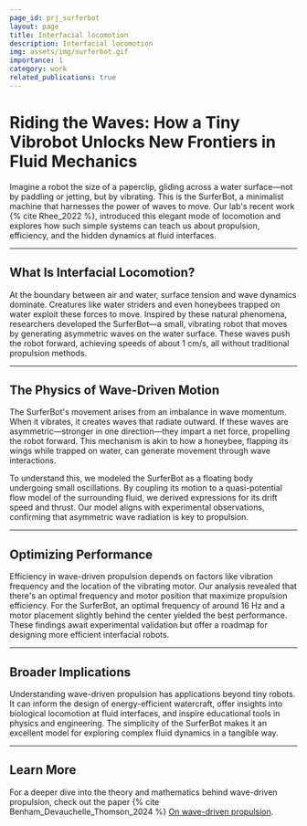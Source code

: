 ```yaml
---
page_id: prj_surferbot
layout: page
title: Interfacial locomotion
description: Interfacial locomotion
img: assets/img/surferbot.gif
importance: 1
category: work
related_publications: true
---
```


# Riding the Waves: How a Tiny Vibrobot Unlocks New Frontiers in Fluid Mechanics

Imagine a robot the size of a paperclip, gliding across a water surface—not by paddling or jetting, but by vibrating. This is the SurferBot, a minimalist machine that harnesses the power of waves to move. Our lab's recent work {% cite Rhee_2022 %}, introduced this elegant mode of locomotion and explores how such simple systems can teach us about propulsion, efficiency, and the hidden dynamics at fluid interfaces.

---

## What Is Interfacial Locomotion?

At the boundary between air and water, surface tension and wave dynamics dominate. Creatures like water striders and even honeybees trapped on water exploit these forces to move. Inspired by these natural phenomena, researchers developed the SurferBot—a small, vibrating robot that moves by generating asymmetric waves on the water surface. These waves push the robot forward, achieving speeds of about 1 cm/s, all without traditional propulsion methods.

---

## The Physics of Wave-Driven Motion

The SurferBot's movement arises from an imbalance in wave momentum. When it vibrates, it creates waves that radiate outward. If these waves are asymmetric—stronger in one direction—they impart a net force, propelling the robot forward. This mechanism is akin to how a honeybee, flapping its wings while trapped on water, can generate movement through wave interactions.

To understand this, we modeled the SurferBot as a floating body undergoing small oscillations. By coupling its motion to a quasi-potential flow model of the surrounding fluid, we derived expressions for its drift speed and thrust. Our model aligns with experimental observations, confirming that asymmetric wave radiation is key to propulsion.

---

## Optimizing Performance

Efficiency in wave-driven propulsion depends on factors like vibration frequency and the location of the vibrating motor. Our analysis revealed that there's an optimal frequency and motor position that maximize propulsion efficiency. For the SurferBot, an optimal frequency of around 16 Hz and a motor placement slightly behind the center yielded the best performance. These findings await experimental validation but offer a roadmap for designing more efficient interfacial robots.

---

## Broader Implications

Understanding wave-driven propulsion has applications beyond tiny robots. It can inform the design of energy-efficient watercraft, offer insights into biological locomotion at fluid interfaces, and inspire educational tools in physics and engineering. The simplicity of the SurferBot makes it an excellent model for exploring complex fluid dynamics in a tangible way.

---

## Learn More

For a deeper dive into the theory and mathematics behind wave-driven propulsion, check out the paper {% cite Benham_Devauchelle_Thomson_2024 %} [On wave-driven propulsion](https://www.cambridge.org/core/journals/journal-of-fluid-mechanics/article/on-wavedriven-propulsion/4A97169309E4F72418EFFFB7C843E7FD).
